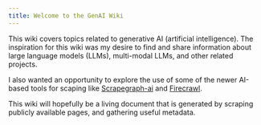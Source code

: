 ```yaml
---
title: Welcome to the GenAI Wiki
---
```


This wiki covers topics related to generative AI (artificial intelligence). The inspiration for this wiki was my desire to find and share information about large language models (LLMs), multi-modal LLMs, and other related projects.

I also wanted an opportunity to explore the use of some of the newer AI-based tools for scaping like [Scrapegraph-ai](https://github.com/VinciGit00/Scrapegraph-ai) and [Firecrawl](https://github.com/mendableai/firecrawl).

This wiki will hopefully be a living document that is generated by scraping publicly available pages, and gathering useful metadata.
